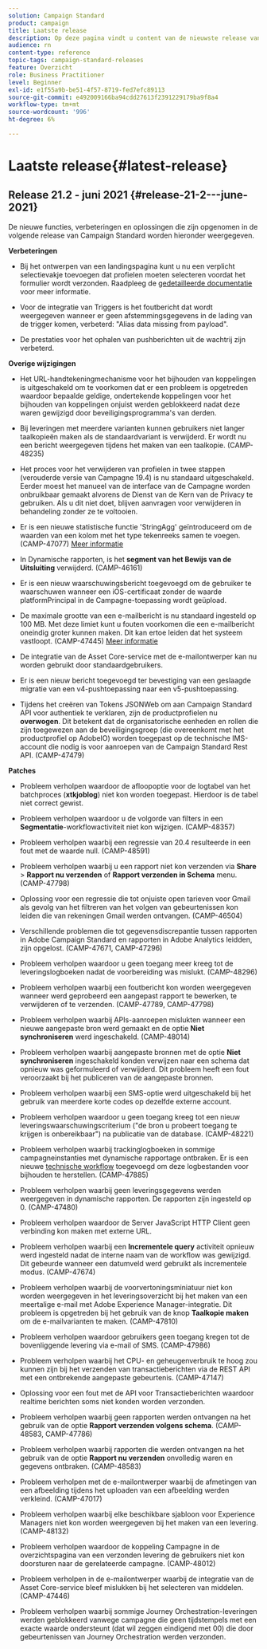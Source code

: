 ```yaml
---
solution: Campaign Standard
product: campaign
title: Laatste release
description: Op deze pagina vindt u content van de nieuwste release van Campaign Standard
audience: rn
content-type: reference
topic-tags: campaign-standard-releases
feature: Overzicht
role: Business Practitioner
level: Beginner
exl-id: e1f55a9b-be51-4f57-8719-fed7efc89113
source-git-commit: e492009166ba94cdd27613f2391229179ba9f8a4
workflow-type: tm+mt
source-wordcount: '996'
ht-degree: 6%

---
```


# Laatste release{#latest-release}

## Release 21.2 - juni 2021 {#release-21-2---june-2021}

De nieuwe functies, verbeteringen en oplossingen die zijn opgenomen in de volgende release van Campaign Standard worden hieronder weergegeven.

**Verbeteringen**

* Bij het ontwerpen van een landingspagina kunt u nu een verplicht selectievakje toevoegen dat profielen moeten selecteren voordat het formulier wordt verzonden. Raadpleeg de [gedetailleerde documentatie](../../channels/using/managing-landing-page-form-data.md#agreement-checkbox) voor meer informatie.

* Voor de integratie van Triggers is het foutbericht dat wordt weergegeven wanneer er geen afstemmingsgegevens in de lading van de trigger komen, verbeterd: &quot;Alias data missing from payload&quot;.

* De prestaties voor het ophalen van pushberichten uit de wachtrij zijn verbeterd.

**Overige wijzigingen**

* Het URL-handtekeningmechanisme voor het bijhouden van koppelingen is uitgeschakeld om te voorkomen dat er een probleem is opgetreden waardoor bepaalde geldige, ondertekende koppelingen voor het bijhouden van koppelingen onjuist werden geblokkeerd nadat deze waren gewijzigd door beveiligingsprogramma&#39;s van derden.

* Bij leveringen met meerdere varianten kunnen gebruikers niet langer taalkopieën maken als de standaardvariant is verwijderd. Er wordt nu een bericht weergegeven tijdens het maken van een taalkopie. (CAMP-48235)

* Het proces voor het verwijderen van profielen in twee stappen (verouderde versie van Campagne 19.4) is nu standaard uitgeschakeld. Eerder moest het manueel van de interface van de Campagne worden onbruikbaar gemaakt alvorens de Dienst van de Kern van de Privacy te gebruiken. Als u dit niet doet, blijven aanvragen voor verwijderen in behandeling zonder ze te voltooien.

* Er is een nieuwe statistische functie &#39;StringAgg&#39; geïntroduceerd om de waarden van een kolom met het type tekenreeks samen te voegen. (CAMP-47077) [Meer informatie](../../automating/using/list-of-functions.md#aggregates)

* In Dynamische rapporten, is het **segment van het Bewijs van de Uitsluiting** verwijderd. (CAMP-46161)

* Er is een nieuw waarschuwingsbericht toegevoegd om de gebruiker te waarschuwen wanneer een iOS-certificaat zonder de waarde platformPrincipal in de Campagne-toepassing wordt geüpload.

* De maximale grootte van een e-mailbericht is nu standaard ingesteld op 100 MB. Met deze limiet kunt u fouten voorkomen die een e-mailbericht oneindig groter kunnen maken. Dit kan ertoe leiden dat het systeem vastloopt. (CAMP-47445) [Meer informatie](../../sending/using/design-and-personalize.md#email-size)

* De integratie van de Asset Core-service met de e-mailontwerper kan nu worden gebruikt door standaardgebruikers.

* Er is een nieuw bericht toegevoegd ter bevestiging van een geslaagde migratie van een v4-pushtoepassing naar een v5-pushtoepassing.

* Tijdens het creëren van Tokens JSONWeb om aan Campaign Standard API voor authentiek te verklaren, zijn de productprofielen nu **overwogen**. Dit betekent dat de organisatorische eenheden en rollen die zijn toegewezen aan de beveiligingsgroep (die overeenkomt met het productprofiel op AdobeIO) worden toegepast op de technische IMS-account die nodig is voor aanroepen van de Campaign Standard Rest API. (CAMP-47479)

**Patches**

* Probleem verholpen waardoor de afloopoptie voor de logtabel van het batchproces (**xtkjoblog**) niet kon worden toegepast. Hierdoor is de tabel niet correct gewist.

* Probleem verholpen waardoor u de volgorde van filters in een **Segmentatie**-workflowactiviteit niet kon wijzigen. (CAMP-48357)

* Probleem verholpen waarbij een regressie van 20.4 resulteerde in een fout met de waarde null. (CAMP-48591)

* Probleem verholpen waarbij u een rapport niet kon verzenden via **Share** > **Rapport nu verzenden** of **Rapport verzenden in Schema** menu. (CAMP-47798)

* Oplossing voor een regressie die tot onjuiste open tarieven voor Gmail als gevolg van het filtreren van het volgen van gebeurtenissen kon leiden die van rekeningen Gmail werden ontvangen. (CAMP-46504)

* Verschillende problemen die tot gegevensdiscrepantie tussen rapporten in Adobe Campaign Standard en rapporten in Adobe Analytics leidden, zijn opgelost. (CAMP-47671, CAMP-47296)

* Probleem verholpen waardoor u geen toegang meer kreeg tot de leveringslogboeken nadat de voorbereiding was mislukt. (CAMP-48296)

* Probleem verholpen waarbij een foutbericht kon worden weergegeven wanneer werd geprobeerd een aangepast rapport te bewerken, te verwijderen of te verzenden. (CAMP-47789, CAMP-47798)

* Probleem verholpen waarbij APIs-aanroepen mislukten wanneer een nieuwe aangepaste bron werd gemaakt en de optie **Niet synchroniseren** werd ingeschakeld. (CAMP-48014)

* Probleem verholpen waarbij aangepaste bronnen met de optie **Niet synchroniseren** ingeschakeld konden verwijzen naar een schema dat opnieuw was geformuleerd of verwijderd. Dit probleem heeft een fout veroorzaakt bij het publiceren van de aangepaste bronnen.

* Probleem verholpen waarbij een SMS-optie werd uitgeschakeld bij het gebruik van meerdere korte codes op dezelfde externe account.

* Probleem verholpen waardoor u geen toegang kreeg tot een nieuw leveringswaarschuwingscriterium (&quot;de bron u probeert toegang te krijgen is onbereikbaar&quot;) na publicatie van de database. (CAMP-48221)

* Probleem verholpen waarbij trackinglogboeken in sommige campagneinstanties met dynamische rapportage ontbraken. Er is een nieuwe [technische workflow](../../administration/using/technical-workflows.md) toegevoegd om deze logbestanden voor bijhouden te herstellen. (CAMP-47885)

* Probleem verholpen waarbij geen leveringsgegevens werden weergegeven in dynamische rapporten. De rapporten zijn ingesteld op 0. (CAMP-47480)

* Probleem verholpen waardoor de Server JavaScript HTTP Client geen verbinding kon maken met externe URL.

* Probleem verholpen waarbij een **Incrementele query** activiteit opnieuw werd ingesteld nadat de interne naam van de workflow was gewijzigd. Dit gebeurde wanneer een datumveld werd gebruikt als incrementele modus. (CAMP-47674)

* Probleem verholpen waarbij de voorvertoningsminiatuur niet kon worden weergegeven in het leveringsoverzicht bij het maken van een meertalige e-mail met Adobe Experience Manager-integratie. Dit probleem is opgetreden bij het gebruik van de knop **Taalkopie maken** om de e-mailvarianten te maken. (CAMP-47810)

* Probleem verholpen waardoor gebruikers geen toegang kregen tot de bovenliggende levering via e-mail of SMS. (CAMP-47986)

* Probleem verholpen waarbij het CPU- en geheugenverbruik te hoog zou kunnen zijn bij het verzenden van transactieberichten via de REST API met een ontbrekende aangepaste gebeurtenis. (CAMP-47147)

* Oplossing voor een fout met de API voor Transactieberichten waardoor realtime berichten soms niet konden worden verzonden.

* Probleem verholpen waarbij geen rapporten werden ontvangen na het gebruik van de optie **Rapport verzenden volgens schema**. (CAMP-48583, CAMP-47786)

* Probleem verholpen waarbij rapporten die werden ontvangen na het gebruik van de optie **Rapport nu verzenden** onvolledig waren en gegevens ontbraken. (CAMP-48583)

* Probleem verholpen met de e-mailontwerper waarbij de afmetingen van een afbeelding tijdens het uploaden van een afbeelding werden verkleind. (CAMP-47017)

* Probleem verholpen waarbij elke beschikbare sjabloon voor Experience Managers niet kon worden weergegeven bij het maken van een levering. (CAMP-48132)

* Probleem verholpen waardoor de koppeling Campagne in de overzichtspagina van een verzonden levering de gebruikers niet kon doorsturen naar de gerelateerde campagne. (CAMP-48012)

* Probleem verholpen in de e-mailontwerper waarbij de integratie van de Asset Core-service bleef mislukken bij het selecteren van middelen. (CAMP-47446)

* Probleem verholpen waarbij sommige Journey Orchestration-leveringen werden geblokkeerd vanwege campagne die geen tijdstempels met een exacte waarde ondersteunt (dat wil zeggen eindigend met 00) die door gebeurtenissen van Journey Orchestration werden verzonden.
